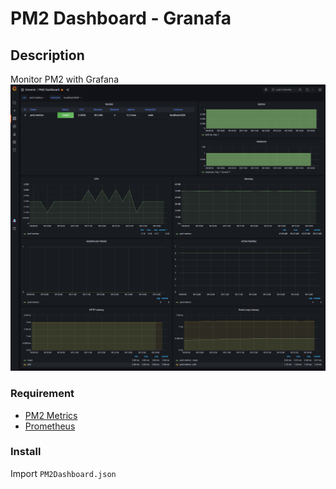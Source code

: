
# PM2 Dashboard - Granafa

## Description
Monitor PM2 with Grafana
![screencapture.png](https://github.com/ngocleek/grafana-pm2-dashboard/blob/main/screencapture.png?raw=true)
### Requirement

- [PM2 Metrics](https://github.com/saikatharryc/pm2-prometheus-exporter) 
- [Prometheus](https://prometheus.io/)

### Install

Import `PM2Dashboard.json`
